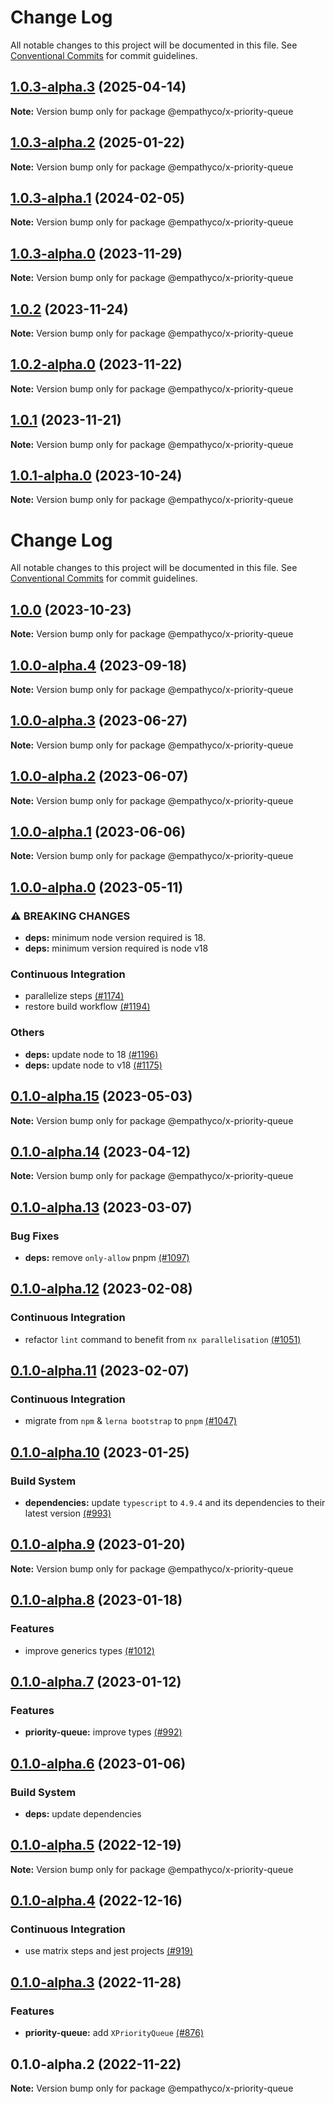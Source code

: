 # Change Log

All notable changes to this project will be documented in this file.
See [Conventional Commits](https://conventionalcommits.org) for commit guidelines.

## [1.0.3-alpha.3](https://github.com/empathyco/x/compare/@empathyco/x-priority-queue@1.0.3-alpha.2...@empathyco/x-priority-queue@1.0.3-alpha.3) (2025-04-14)

**Note:** Version bump only for package @empathyco/x-priority-queue





## [1.0.3-alpha.2](https://github.com/empathyco/x/compare/@empathyco/x-priority-queue@1.0.3-alpha.1...@empathyco/x-priority-queue@1.0.3-alpha.2) (2025-01-22)

**Note:** Version bump only for package @empathyco/x-priority-queue





## [1.0.3-alpha.1](https://github.com/empathyco/x/compare/@empathyco/x-priority-queue@1.0.3-alpha.0...@empathyco/x-priority-queue@1.0.3-alpha.1) (2024-02-05)

**Note:** Version bump only for package @empathyco/x-priority-queue





## [1.0.3-alpha.0](https://github.com/empathyco/x/compare/@empathyco/x-priority-queue@1.0.2...@empathyco/x-priority-queue@1.0.3-alpha.0) (2023-11-29)

**Note:** Version bump only for package @empathyco/x-priority-queue





## [1.0.2](https://github.com/empathyco/x/compare/@empathyco/x-priority-queue@1.0.2-alpha.0...@empathyco/x-priority-queue@1.0.2) (2023-11-24)

**Note:** Version bump only for package @empathyco/x-priority-queue





## [1.0.2-alpha.0](https://github.com/empathyco/x/compare/@empathyco/x-priority-queue@1.0.1-alpha.0...@empathyco/x-priority-queue@1.0.2-alpha.0) (2023-11-22)

**Note:** Version bump only for package @empathyco/x-priority-queue





## [1.0.1](https://github.com/empathyco/x/compare/@empathyco/x-priority-queue@1.0.1-alpha.0...@empathyco/x-priority-queue@1.0.1) (2023-11-21)

**Note:** Version bump only for package @empathyco/x-priority-queue





## [1.0.1-alpha.0](https://github.com/empathyco/x/compare/@empathyco/x-priority-queue@1.0.0-alpha.4...@empathyco/x-priority-queue@1.0.1-alpha.0) (2023-10-24)

**Note:** Version bump only for package @empathyco/x-priority-queue





# Change Log

All notable changes to this project will be documented in this file. See
[Conventional Commits](https://conventionalcommits.org) for commit guidelines.

## [1.0.0](https://github.com/empathyco/x/compare/@empathyco/x-priority-queue@1.0.0-alpha.4...@empathyco/x-priority-queue@1.0.0) (2023-10-23)

**Note:** Version bump only for package @empathyco/x-priority-queue

## [1.0.0-alpha.4](https://github.com/empathyco/x/compare/@empathyco/x-priority-queue@1.0.0-alpha.3...@empathyco/x-priority-queue@1.0.0-alpha.4) (2023-09-18)

**Note:** Version bump only for package @empathyco/x-priority-queue

## [1.0.0-alpha.3](https://github.com/empathyco/x/compare/@empathyco/x-priority-queue@1.0.0-alpha.2...@empathyco/x-priority-queue@1.0.0-alpha.3) (2023-06-27)

**Note:** Version bump only for package @empathyco/x-priority-queue

## [1.0.0-alpha.2](https://github.com/empathyco/x/compare/@empathyco/x-priority-queue@1.0.0-alpha.1...@empathyco/x-priority-queue@1.0.0-alpha.2) (2023-06-07)

**Note:** Version bump only for package @empathyco/x-priority-queue

## [1.0.0-alpha.1](https://github.com/empathyco/x/compare/@empathyco/x-priority-queue@1.0.0-alpha.0...@empathyco/x-priority-queue@1.0.0-alpha.1) (2023-06-06)

**Note:** Version bump only for package @empathyco/x-priority-queue

## [1.0.0-alpha.0](https://github.com/empathyco/x/compare/@empathyco/x-priority-queue@0.1.0-alpha.15...@empathyco/x-priority-queue@1.0.0-alpha.0) (2023-05-11)

### ⚠ BREAKING CHANGES

- **deps:** minimum node version required is 18.
- **deps:** minimum version required is node v18

### Continuous Integration

- parallelize steps [(#1174)](https://github.com/empathyco/x/pull/1174)
- restore build workflow [(#1194)](https://github.com/empathyco/x/pull/1194)

### Others

- **deps:** update node to 18 [(#1196)](https://github.com/empathyco/x/pull/1196)
- **deps:** update node to v18 [(#1175)](https://github.com/empathyco/x/pull/1175)

## [0.1.0-alpha.15](https://github.com/empathyco/x/compare/@empathyco/x-priority-queue@0.1.0-alpha.14...@empathyco/x-priority-queue@0.1.0-alpha.15) (2023-05-03)

**Note:** Version bump only for package @empathyco/x-priority-queue

## [0.1.0-alpha.14](https://github.com/empathyco/x/compare/@empathyco/x-priority-queue@0.1.0-alpha.13...@empathyco/x-priority-queue@0.1.0-alpha.14) (2023-04-12)

**Note:** Version bump only for package @empathyco/x-priority-queue

## [0.1.0-alpha.13](https://github.com/empathyco/x/compare/@empathyco/x-priority-queue@0.1.0-alpha.12...@empathyco/x-priority-queue@0.1.0-alpha.13) (2023-03-07)

### Bug Fixes

- **deps:** remove `only-allow` pnpm [(#1097)](https://github.com/empathyco/x/pull/1097)

## [0.1.0-alpha.12](https://github.com/empathyco/x/compare/@empathyco/x-priority-queue@0.1.0-alpha.11...@empathyco/x-priority-queue@0.1.0-alpha.12) (2023-02-08)

### Continuous Integration

- refactor `lint` command to benefit from `nx parallelisation` [(#1051)](https://github.com/empathyco/x/pull/1051)

## [0.1.0-alpha.11](https://github.com/empathyco/x/compare/@empathyco/x-priority-queue@0.1.0-alpha.10...@empathyco/x-priority-queue@0.1.0-alpha.11) (2023-02-07)

### Continuous Integration

- migrate from `npm` & `lerna bootstrap` to `pnpm` [(#1047)](https://github.com/empathyco/x/pull/1047)

## [0.1.0-alpha.10](https://github.com/empathyco/x/compare/@empathyco/x-priority-queue@0.1.0-alpha.9...@empathyco/x-priority-queue@0.1.0-alpha.10) (2023-01-25)

### Build System

- **dependencies:** update `typescript` to `4.9.4` and its dependencies to their latest version
  [(#993)](https://github.com/empathyco/x/pull/993)

## [0.1.0-alpha.9](https://github.com/empathyco/x/compare/@empathyco/x-priority-queue@0.1.0-alpha.8...@empathyco/x-priority-queue@0.1.0-alpha.9) (2023-01-20)

**Note:** Version bump only for package @empathyco/x-priority-queue

## [0.1.0-alpha.8](https://github.com/empathyco/x/compare/@empathyco/x-priority-queue@0.1.0-alpha.7...@empathyco/x-priority-queue@0.1.0-alpha.8) (2023-01-18)

### Features

- improve generics types [(#1012)](https://github.com/empathyco/x/pull/1012)

## [0.1.0-alpha.7](https://github.com/empathyco/x/compare/@empathyco/x-priority-queue@0.1.0-alpha.6...@empathyco/x-priority-queue@0.1.0-alpha.7) (2023-01-12)

### Features

- **priority-queue:** improve types [(#992)](https://github.com/empathyco/x/pull/992)

## [0.1.0-alpha.6](https://github.com/empathyco/x/compare/@empathyco/x-priority-queue@0.1.0-alpha.5...@empathyco/x-priority-queue@0.1.0-alpha.6) (2023-01-06)

### Build System

- **deps:** update dependencies

## [0.1.0-alpha.5](https://github.com/empathyco/x/compare/@empathyco/x-priority-queue@0.1.0-alpha.4...@empathyco/x-priority-queue@0.1.0-alpha.5) (2022-12-19)

**Note:** Version bump only for package @empathyco/x-priority-queue

## [0.1.0-alpha.4](https://github.com/empathyco/x/compare/@empathyco/x-priority-queue@0.1.0-alpha.3...@empathyco/x-priority-queue@0.1.0-alpha.4) (2022-12-16)

### Continuous Integration

- use matrix steps and jest projects [(#919)](https://github.com/empathyco/x/pull/919)

## [0.1.0-alpha.3](https://github.com/empathyco/x/compare/@empathyco/x-priority-queue@0.1.0-alpha.2...@empathyco/x-priority-queue@0.1.0-alpha.3) (2022-11-28)

### Features

- **priority-queue:** add `XPriorityQueue` [(#876)](https://github.com/empathyco/x/pull/876)

## 0.1.0-alpha.2 (2022-11-22)

**Note:** Version bump only for package @empathyco/x-priority-queue
